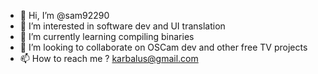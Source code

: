 - 👋 Hi, I’m @sam92290
- 👀 I’m interested in software dev and UI translation
- 🌱 I’m currently learning compiling binaries
- 💞️ I’m looking to collaborate on OSCam dev and other free TV projects
- 📫 How to reach me ? karbalus@gmail.com

<!---
sam92290/sam92290 is a ✨ special ✨ repository because its `README.md` (this file) appears on your GitHub profile.
You can click the Preview link to take a look at your changes.
--->
